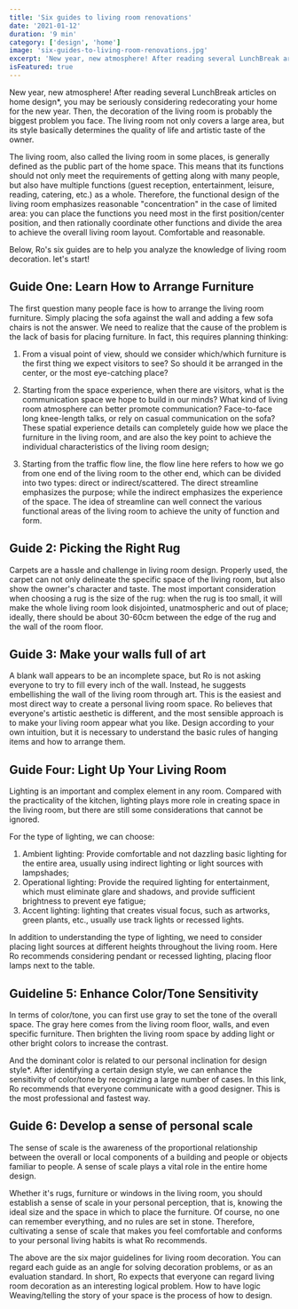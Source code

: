 ```yaml
---
title: 'Six guides to living room renovations'
date: '2021-01-12'
duration: '9 min'
category: ['design', 'home']
image: 'six-guides-to-living-room-renovations.jpg'
excerpt: 'New year, new atmosphere! After reading several LunchBreak articles on home design*, you may be seriously considering redecorating your home for the new year. Then, the decoration of the living room is probably the biggest problem you face. The living room not only covers a large area, but its style basically determines the quality of life and artistic taste of the owner.'
isFeatured: true
---
```


New year, new atmosphere! After reading several LunchBreak articles on home design\*, you may be seriously considering redecorating your home for the new year. Then, the decoration of the living room is probably the biggest problem you face. The living room not only covers a large area, but its style basically determines the quality of life and artistic taste of the owner.

The living room, also called the living room in some places, is generally defined as the public part of the home space. This means that its functions should not only meet the requirements of getting along with many people, but also have multiple functions (guest reception, entertainment, leisure, reading, catering, etc.) as a whole. Therefore, the functional design of the living room emphasizes reasonable "concentration" in the case of limited area: you can place the functions you need most in the first position/center position, and then rationally coordinate other functions and divide the area to achieve the overall living room layout. Comfortable and reasonable.

Below, Ro's six guides are to help you analyze the knowledge of living room decoration. let's start!

## Guide One: Learn How to Arrange Furniture

The first question many people face is how to arrange the living room furniture. Simply placing the sofa against the wall and adding a few sofa chairs is not the answer. We need to realize that the cause of the problem is the lack of basis for placing furniture. In fact, this requires planning thinking:

1. From a visual point of view, should we consider which/which furniture is the first thing we expect visitors to see? So should it be arranged in the center, or the most eye-catching place?

2. Starting from the space experience, when there are visitors, what is the communication space we hope to build in our minds? What kind of living room atmosphere can better promote communication? Face-to-face long knee-length talks, or rely on casual communication on the sofa? These spatial experience details can completely guide how we place the furniture in the living room, and are also the key point to achieve the individual characteristics of the living room design;

3. Starting from the traffic flow line, the flow line here refers to how we go from one end of the living room to the other end, which can be divided into two types: direct or indirect/scattered. The direct streamline emphasizes the purpose; while the indirect emphasizes the experience of the space. The idea of ​​streamline can well connect the various functional areas of the living room to achieve the unity of function and form.

## Guide 2: Picking the Right Rug

Carpets are a hassle and challenge in living room design. Properly used, the carpet can not only delineate the specific space of the living room, but also show the owner's character and taste. The most important consideration when choosing a rug is the size of the rug: when the rug is too small, it will make the whole living room look disjointed, unatmospheric and out of place; ideally, there should be about 30-60cm between the edge of the rug and the wall of the room floor.

## Guide 3: Make your walls full of art

A blank wall appears to be an incomplete space, but Ro is not asking everyone to try to fill every inch of the wall. Instead, he suggests embellishing the wall of the living room through art. This is the easiest and most direct way to create a personal living room space. Ro believes that everyone's artistic aesthetic is different, and the most sensible approach is to make your living room appear what you like. Design according to your own intuition, but it is necessary to understand the basic rules of hanging items and how to arrange them.

## Guide Four: Light Up Your Living Room

Lighting is an important and complex element in any room. Compared with the practicality of the kitchen, lighting plays more role in creating space in the living room, but there are still some considerations that cannot be ignored.

For the type of lighting, we can choose:

1. Ambient lighting: Provide comfortable and not dazzling basic lighting for the entire area, usually using indirect lighting or light sources with lampshades;
2. Operational lighting: Provide the required lighting for entertainment, which must eliminate glare and shadows, and provide sufficient brightness to prevent eye fatigue;
3. Accent lighting: lighting that creates visual focus, such as artworks, green plants, etc., usually use track lights or recessed lights.

In addition to understanding the type of lighting, we need to consider placing light sources at different heights throughout the living room. Here Ro recommends considering pendant or recessed lighting, placing floor lamps next to the table.

## Guideline 5: Enhance Color/Tone Sensitivity

In terms of color/tone, you can first use gray to set the tone of the overall space. The gray here comes from the living room floor, walls, and even specific furniture. Then brighten the living room space by adding light or other bright colors to increase the contrast.

And the dominant color is related to our personal inclination for design style\*. After identifying a certain design style, we can enhance the sensitivity of color/tone by recognizing a large number of cases. In this link, Ro recommends that everyone communicate with a good designer. This is the most professional and fastest way.

## Guide 6: Develop a sense of personal scale

The sense of scale is the awareness of the proportional relationship between the overall or local components of a building and people or objects familiar to people. A sense of scale plays a vital role in the entire home design.

Whether it's rugs, furniture or windows in the living room, you should establish a sense of scale in your personal perception, that is, knowing the ideal size and the space in which to place the furniture. Of course, no one can remember everything, and no rules are set in stone. Therefore, cultivating a sense of scale that makes you feel comfortable and conforms to your personal living habits is what Ro recommends.

The above are the six major guidelines for living room decoration. You can regard each guide as an angle for solving decoration problems, or as an evaluation standard. In short, Ro expects that everyone can regard living room decoration as an interesting logical problem. How to have logic Weaving/telling the story of your space is the process of how to design.
